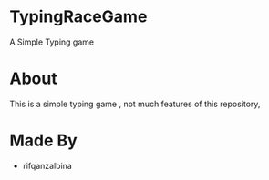 # TypingRaceGame
A Simple Typing game  

# About
This is a simple typing game , not much features of this repository, 

# Made By
- rifqanzalbina
